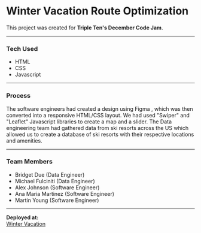 # Winter Vacation Route Optimization

This project was created for **Triple Ten's December Code Jam**.

---

### **Tech Used**
- HTML
- CSS
- Javascript

---

### **Process**

The software engineers had created a design using Figma , which was then converted into a responsive HTML/CSS layout.
We had used "Swiper" and "Leaflet" Javascript libraries to create a map and a slider. The Data engineering team
had gathered data from ski resorts across the US which allowed us to create a database of ski resorts with their respective locations and amenities.

---

### **Team Members**

- Bridget Due (Data Engineer)
- Michael Fulciniti (Data Engineer)
- Alex Johnson (Software Engineer)
- Ana Maria Martinez (Software Engineer)
- Martin Young (Software Engineer)

---

**Deployed at:**  
[Winter Vacation](https://typiql.github.io/WinterVacation/)
